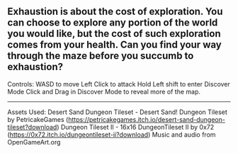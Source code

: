 Exhaustion is about the cost of exploration. You can choose to explore any portion 
of the world you would like, but the cost of such exploration comes from your health. 
Can you find your way through the maze before you succumb to exhaustion?
--------------------------------------------------------------------------------------

Controls: 
WASD to move
Left Click to attack
Hold Left shift to enter Discover Mode
Click and Drag in Discover Mode to reveal more of the map.

--------------------------------------------------------------------------------------
Assets Used:
Desert Sand Dungeon Tileset - Desert Sand! Dungeon Tileset by PetricakeGames
(https://petricakegames.itch.io/desert-sand-dungeon-tileset?download)
Dungeon Tileset II - 16x16 DungeonTileset II by 0x72 
(https://0x72.itch.io/dungeontileset-ii?download)
Music and audio from OpenGameArt.org
